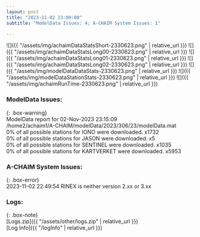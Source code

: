 ```yaml
---
layout: post
title: "2023-11-02 23:00:00"
subtitle: "ModelData Issues: 4; A-CHAIM System Issues: 1"

---
```


![]({{ "/assets/img/achaimDataStatsShort-2330623.png" | relative_url }})
![]({{ "/assets/img/achaimDataStatsLong00-2330623.png" | relative_url }})
![]({{ "/assets/img/achaimDataStatsLong01-2330623.png" | relative_url }})
![]({{ "/assets/img/achaimDataStatsLong02-2330623.png" | relative_url }})
![]({{ "/assets/img/modelDataDataStats-2330623.png" | relative_url }})
![]({{ "/assets/img/modelDataStationStats-2330623.png" | relative_url }})
![]({{ "/assets/img/achaimRunTime-2330623.png" | relative_url }})


### ModelData Issues:  
  
{: .box-warning}  
 ModelData report for 02-Nov-2023 23:15:09   
 /home2/achaim1/A-CHAIM/modelData/2023/306/23/modelData.mat   
 0% of all possible stations for IONO were downloaded. x1732   
 0% of all possible stations for JASON were downloaded. x5   
 0% of all possible stations for SENTINEL were downloaded. x1035   
 0% of all possible stations for KARTVERKET were downloaded. x5953   
  
### A-CHAIM System Issues:  
  
{: .box-error}  
2023-11-02 22:49:54 RINEX is neither version 2.xx or 3.xx  

### Logs:  
  
{: .box-note}  
[Logs.zip]({{ "/assets/other/logs.zip" | relative_url }})  
[Log Info]({{ "/logInfo" | relative_url }})  
